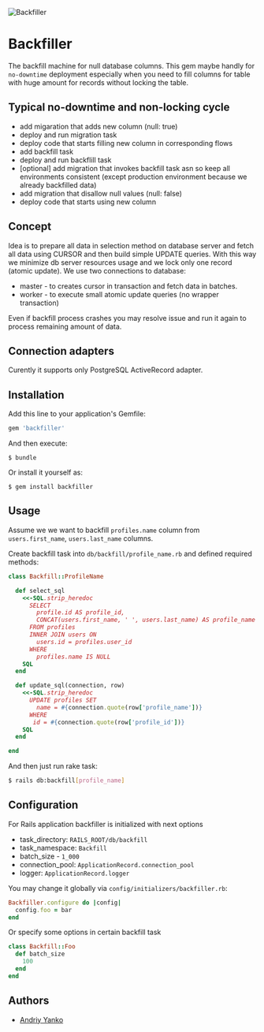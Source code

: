 ![Backfiller](https://railsware.github.io/backfiller/assets/backfiller.jpg)

# Backfiller

The backfill machine for null database columns.
This gem maybe handly for `no-downtime` deployment especially when you need to fill columns for table with huge amount for records without locking the table.

## Typical no-downtime and non-locking cycle

* add migaration that adds new column (null: true)
* deploy and run migration task
* deploy code that starts filling new column in corresponding flows
* add backfill task
* deploy and run backflill task
* [optional] add migration that invokes backfill task asn so keep all environments consistent (except production environment because we already backfilled data)
* add migration that disallow null values (null: false)
* deploy code that starts using new column


## Concept

Idea is to prepare all data in selection method on database server and fetch all data using CURSOR and then build simple UPDATE queries.
With this way we minimize db server resources usage and we lock only one record (atomic update).
We use two connections to database:
* master - to creates cursor in transaction and fetch data in batches.
* worker - to execute small atomic update queries (no wrapper transaction)

Even if backfill process crashes you may resolve issue and run it again to process remaining amount of data.

## Connection adapters

Curently it supports only PostgreSQL ActiveRecord adapter.

## Installation

Add this line to your application's Gemfile:

```ruby
gem 'backfiller'
```

And then execute:

    $ bundle

Or install it yourself as:

    $ gem install backfiller

## Usage

Assume we we want to backfill `profiles.name` column from `users.first_name`, `users.last_name` columns.

Create backfill task into `db/backfill/profile_name.rb` and defined required methods:

```ruby
class Backfill::ProfileName

  def select_sql
    <<-SQL.strip_heredoc
      SELECT
        profile.id AS profile_id,
        CONCAT(users.first_name, ' ', users.last_name) AS profile_name
      FROM profiles
      INNER JOIN users ON
        users.id = profiles.user_id
      WHERE
        profiles.name IS NULL
    SQL
  end

  def update_sql(connection, row)
    <<-SQL.strip_heredoc
      UPDATE profiles SET
        name = #{connection.quote(row['profile_name'])}
      WHERE
       id = #{connection.quote(row['profile_id'])}
    SQL
  end

end
```

And then just run rake task:

```bash
$ rails db:backfill[profile_name]
```


## Configuration

For Rails application backfiller is initialized with next options

* task_directory: `RAILS_ROOT/db/backfill`
* task_namespace: `Backfill`
* batch_size - `1_000`
* connection_pool: `ApplicationRecord.connection_pool`
* logger: `ApplicationRecord.logger`

You may change it globally via `config/initializers/backfiller.rb`:

```ruby
Backfiller.configure do |config|
  config.foo = bar
end
```

Or specify some options in certain backfill task

```ruby
class Backfill::Foo
  def batch_size
    100
  end
end
```

## Authors

* [Andriy Yanko](http://ayanko.github.io)
